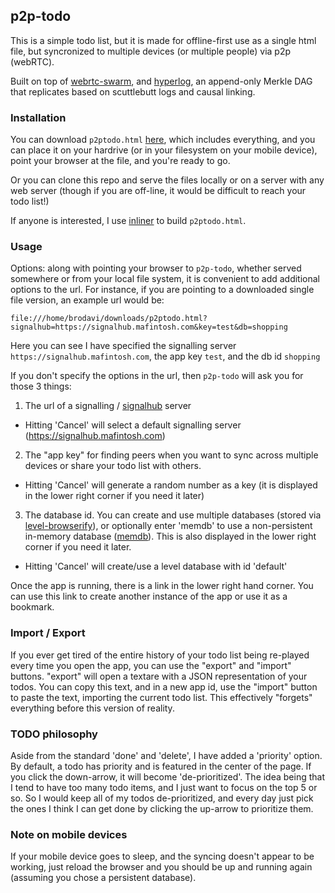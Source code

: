 ## p2p-todo

This is a simple todo list, but it is made for offline-first use as a single html file, but syncronized to multiple devices (or multiple people) via p2p (webRTC).

Built on top of [webrtc-swarm](http://npmjs.org/package/webrtc-swarm), and [hyperlog](https://www.npmjs.com/package/hyperlog), an append-only Merkle DAG that replicates based on scuttlebutt logs and causal linking.

### Installation

You can download `p2ptodo.html` [here](https://github.com/brodavi/p2p-todo/raw/master/p2ptodo.html), which includes everything, and you can place it on your hardrive (or in your filesystem on your mobile device), point your browser at the file, and you're ready to go.

Or you can clone this repo and serve the files locally or on a server with any web server (though if you are off-line, it would be difficult to reach your todo list!)

If anyone is interested, I use [inliner](https://www.npmjs.com/package/inliner) to build `p2ptodo.html`.

### Usage

Options: along with pointing your browser to `p2p-todo`, whether served somewhere or from your local file system, it is convenient to add additional options to the url. For instance, if you are pointing to a downloaded single file version, an example url would be:

`file:///home/brodavi/downloads/p2ptodo.html?signalhub=https://signalhub.mafintosh.com&key=test&db=shopping`

Here you can see I have specified the signalling server `https://signalhub.mafintosh.com`, the app key `test`, and the db id `shopping`

If you don't specify the options in the url, then `p2p-todo` will ask you for those 3 things:

1) The url of a signalling / [signalhub](http://npmjs.org/package/signalhub) server

* Hitting 'Cancel' will select a default signalling server (https://signalhub.mafintosh.com)

2) The "app key" for finding peers when you want to sync across multiple devices or share your todo list with others.

* Hitting 'Cancel' will generate a random number as a key (it is displayed in the lower right corner if you need it later)

3) The database id. You can create and use multiple databases (stored via [level-browserify](https://www.npmjs.com/package/level-browserify)), or optionally enter 'memdb' to use a non-persistent in-memory database ([memdb](https://www.npmjs.com/package/memdb)). This is also displayed in the lower right corner if you need it later.

* Hitting 'Cancel' will create/use a level database with id 'default'

Once the app is running, there is a link in the lower right hand corner. You can use this link to create another instance of the app or use it as a bookmark.

### Import / Export

If you ever get tired of the entire history of your todo list being re-played every time you open the app, you can use the "export" and "import" buttons. "export" will open a textare with a JSON representation of your todos. You can copy this text, and in a new app id, use the "import" button to paste the text, importing the current todo list. This effectively "forgets" everything before this version of reality.

### TODO philosophy

Aside from the standard 'done' and 'delete', I have added a 'priority' option. By default, a todo has priority and is featured in the center of the page. If you click the down-arrow, it will become 'de-prioritized'. The idea being that I tend to have too many todo items, and I just want to focus on the top 5 or so. So I would keep all of my todos de-prioritized, and every day just pick the ones I think I can get done by clicking the up-arrow to prioritize them.

### Note on mobile devices

If your mobile device goes to sleep, and the syncing doesn't appear to be working, just reload the browser and you should be up and running again (assuming you chose a persistent database).